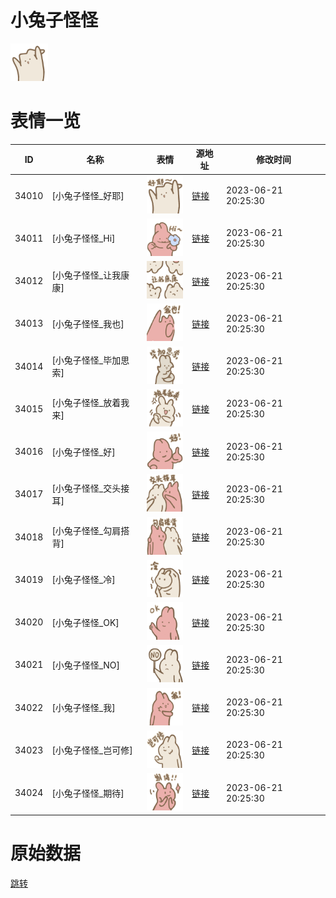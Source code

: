 # 小兔子怪怪

<img src="./cover.png" height="60" alt="cover" />

# 表情一览

|ID|名称|表情|源地址|修改时间|
|----|----|----|----|----|
|34010|[小兔子怪怪_好耶]|<img src="./pic/034010_%5B小兔子怪怪_好耶%5D.png" height="60" alt="好耶"/>|[链接](https://i0.hdslb.com/bfs/garb/194fed5bf6f5f6616c7171b35d1bd8c6a3d73d49.png)|2023-06-21 20:25:30|
|34011|[小兔子怪怪_Hi]|<img src="./pic/034011_%5B小兔子怪怪_Hi%5D.png" height="60" alt="Hi"/>|[链接](https://i0.hdslb.com/bfs/garb/70d04ab1691ae2b49fbf809ec592723a9d48f3eb.png)|2023-06-21 20:25:30|
|34012|[小兔子怪怪_让我康康]|<img src="./pic/034012_%5B小兔子怪怪_让我康康%5D.png" height="60" alt="让我康康"/>|[链接](https://i0.hdslb.com/bfs/garb/f251b2b67e7532a0772938b5ad1949ce5f3c868a.png)|2023-06-21 20:25:30|
|34013|[小兔子怪怪_我也]|<img src="./pic/034013_%5B小兔子怪怪_我也%5D.png" height="60" alt="我也"/>|[链接](https://i0.hdslb.com/bfs/garb/95dcedeb2ce849a2381291520ed485216d022af0.png)|2023-06-21 20:25:30|
|34014|[小兔子怪怪_毕加思索]|<img src="./pic/034014_%5B小兔子怪怪_毕加思索%5D.png" height="60" alt="毕加思索"/>|[链接](https://i0.hdslb.com/bfs/garb/01f11f936269bd4c1fa21a003df4fa188ea562ce.png)|2023-06-21 20:25:30|
|34015|[小兔子怪怪_放着我来]|<img src="./pic/034015_%5B小兔子怪怪_放着我来%5D.png" height="60" alt="放着我来"/>|[链接](https://i0.hdslb.com/bfs/garb/a4a88d8aeb9f3aecb7503dc8b98e76f25590ca2b.png)|2023-06-21 20:25:30|
|34016|[小兔子怪怪_好]|<img src="./pic/034016_%5B小兔子怪怪_好%5D.png" height="60" alt="好"/>|[链接](https://i0.hdslb.com/bfs/garb/fd91b58a0fbe3e1e2c053b01ab3ce40eb0a3b1e5.png)|2023-06-21 20:25:30|
|34017|[小兔子怪怪_交头接耳]|<img src="./pic/034017_%5B小兔子怪怪_交头接耳%5D.png" height="60" alt="交头接耳"/>|[链接](https://i0.hdslb.com/bfs/garb/a00988c98f896a1d304967d30043c202e310b80a.png)|2023-06-21 20:25:30|
|34018|[小兔子怪怪_勾肩搭背]|<img src="./pic/034018_%5B小兔子怪怪_勾肩搭背%5D.png" height="60" alt="勾肩搭背"/>|[链接](https://i0.hdslb.com/bfs/garb/912742444d9e66deac2412b53da2ee24909dd210.png)|2023-06-21 20:25:30|
|34019|[小兔子怪怪_冷]|<img src="./pic/034019_%5B小兔子怪怪_冷%5D.png" height="60" alt="冷"/>|[链接](https://i0.hdslb.com/bfs/garb/0cfdfcd92595146ab4b1059ce49f6124f7b57e5d.png)|2023-06-21 20:25:30|
|34020|[小兔子怪怪_OK]|<img src="./pic/034020_%5B小兔子怪怪_OK%5D.png" height="60" alt="OK"/>|[链接](https://i0.hdslb.com/bfs/garb/6515b2c465c5668336d8530a20c2fe1b1a430aab.png)|2023-06-21 20:25:30|
|34021|[小兔子怪怪_NO]|<img src="./pic/034021_%5B小兔子怪怪_NO%5D.png" height="60" alt="NO"/>|[链接](https://i0.hdslb.com/bfs/garb/9519b420d1826bd2d7b18d538443640c847d34e9.png)|2023-06-21 20:25:30|
|34022|[小兔子怪怪_我]|<img src="./pic/034022_%5B小兔子怪怪_我%5D.png" height="60" alt="我"/>|[链接](https://i0.hdslb.com/bfs/garb/199fc44231b79d1c9f07d9298416622d84addf24.png)|2023-06-21 20:25:30|
|34023|[小兔子怪怪_岂可修]|<img src="./pic/034023_%5B小兔子怪怪_岂可修%5D.png" height="60" alt="岂可修"/>|[链接](https://i0.hdslb.com/bfs/garb/895de4ea870ec282a45b503d226548aa2fe4bf04.png)|2023-06-21 20:25:30|
|34024|[小兔子怪怪_期待]|<img src="./pic/034024_%5B小兔子怪怪_期待%5D.png" height="60" alt="期待"/>|[链接](https://i0.hdslb.com/bfs/garb/3eff2bc9dd2d65fb39333e3d83af5859280aeca2.png)|2023-06-21 20:25:30|

# 原始数据

[跳转](./raw.json)

